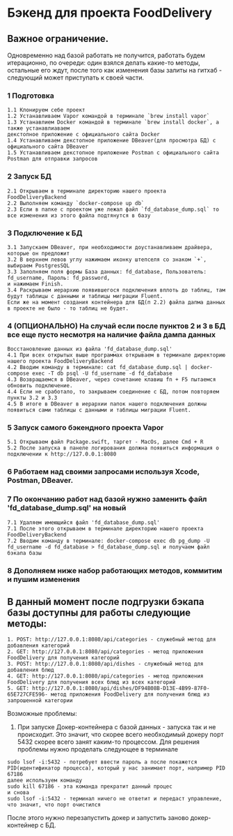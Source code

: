 # Бэкенд для проекта FoodDelivery

## Важное ограничение. 
Одновременно над базой работать не получится, работать будем итерационно, по очереди: один взялся делать какие-то методы, остальные его ждут, после того как изменения базы залиты на гитхаб - следующий может приступать к своей части.

### 1 Подготовка
    1.1 Клонируем себе проект
    1.2 Устанавливаем Vapor командой в терминале `brew install vapor`
    1.3 Устанавлием Docker командой в терминале `brew install docker`, а также устанавлиаваем
    декстопное приложение с официального сайта Docker
    1.4 Устанавливаем декстопное приложение DBeaver(для просмотра БД) с официального сайта DBeaver
    1.5 Устанавливаем декстопное приложение Postman с официального сайта Postman для отправки запросов
    
### 2 Запуск БД
    2.1 Открываем в терминале директорию нашего проекта FoodDeliveryBackend
    2.2 Выполняем команду `docker-compose up db`
    2.3 Если в папке с проектом уже лежал файл `fd_database_dump.sql` то все изменения из этого файла подтянутся в базу

### 3 Подключение к БД
    3.1 Запускаем DBeaver, при необходимости доустанавливаем драйвера, которые он предложит
    3.2 В верхнем левов углу нажимаем иконку штепселя со знаком `+`, выбираем PostgresSQL
    3.3 Заполняем поля формы База данных: fd_database, Пользователь: fd_username, Пароль: fd_password,
    и нажимаем Finish.
    3.4 Раскрываем иерархию появившегося подключения вплоть до таблиц, там будут таблицы с данными и таблицы миграции Fluent.
    Если же на момент создания контейнера для БД(п 2.2) файла дапма данных в проекте не было - то таблиц не будет.
    
### 4 (ОПЦИОНАЛЬНО) На случай если после пунктов 2 и 3 в БД все еще пусто несмотря на наличие файла дампа данных
    Восстановление данных из файла 'fd_database_dump.sql'
    4.1 При всех открытых выше программах открываем в терминале директорию нашего проекта FoodDeliveryBackend
    4.2 Вводим команду в терминале: cat fd_database_dump.sql | docker-compose exec -T db psql -U fd_username -d fd_database
    4.3 Возвращаемся в DBeaver, через сочетание клавиш fn + F5 пытаемся обновить подключение. 
    4.4 Если не сработало, то закрываем соединение с БД, потом повторяем пункты 3.2 и 3.3
    4.5 В итоге в DBeaver в иерархии папок нашего подключения должны появиться сами таблицы с данными и таблицы миграции Fluent.
    
### 5 Запуск самого бэкендного проекта Vapor
    5.1 Открываем файл Package.swift, таргет - MacOs, далее Сmd + R 
    5.2 После запуска в панеле логирования должна появиться информация о подключении к http://127.0.0.1:8080
    
### 6 Работаем над своими запросами используя Xcode, Postman, DBeaver.

### 7 По окончанию работ над базой нужно заменить файл 'fd_database_dump.sql' на новый
    7.1 Удаляем имеющийся файл 'fd_database_dump.sql'
    7.1 После этого открываем в терминале директорию нашего проекта FoodDeliveryBackend
    7.2 Вводим команду в терминале: docker-compose exec db pg_dump -U fd_username -d fd_database > fd_database_dump.sql и получаем файл бэкапа базы
    
### 8 Дополняем ниже набор работающих методов, коммитим и пушим изменения

## В данный момент после подгрузки бэкапа базы доступны для работы следующие методы:
    1. POST: http://127.0.0.1:8080/api/categories - служебный метод для добавления категорий
    2. GET: http://127.0.0.1:8080/api/categories - метод приложения FoodDelivery для получения категорий
    3. POST: http://127.0.0.1:8080/api/dishes - служебный метод для добавления блюд
    4. GET: http://127.0.0.1:8080/api/categories - метод приложения FoodDelivery для получения всех блюд из всех категорий
    5. GET: http://127.0.0.1:8080/api/dishes/DF94B08B-D13E-4B99-87F0-65E727CFE596- метод приложения FoodDelivery для получения блюд из запрошенной категории
    
Возможные проблемы:
1. При запуске Докер-контейнера с базой данных - запуска так и не происходит. 
Это значит, что скорее всего необходимый докеру порт 5432 скорее всего занят каким-то процессом. 
Для решения проблемы нужно проделать следующее в терминале
```shell
sudo lsof -i:5432 - потребует ввести пароль а после покажется PID(идентификатор процесса), который у нас занимает порт, например PID 67186
далее используем команду
sudo kill 67186 - эта команда прекратит данный процес
и снова
sudo lsof -i:5432 - терминал ничего не ответит и передаст управление, что значит, что порт очистился
```
После этого нужно перезапустить докер и запустить заново докер-контейнер с БД.
    
